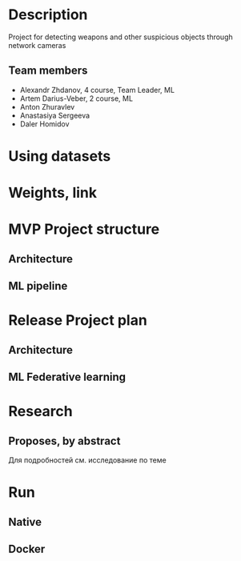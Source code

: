 # Description
Project for detecting weapons and other suspicious objects through network cameras

## Team members
- Alexandr Zhdanov, 4 course, Team Leader, ML
- Artem Darius-Veber, 2 course, ML
- Anton Zhuravlev
- Anastasiya Sergeeva
- Daler Homidov

# Using datasets
<!-- TODO: -->

# Weights, link
<!-- TODO: -->

# MVP Project structure
## Architecture


## ML pipeline

# Release Project plan
## Architecture

## ML Federative learning

# Research
## Proposes, by abstract
<!-- short form  -->
<!-- link docs/ -->

Для подробностей см. исследование по теме

# Run
## Native

## Docker

